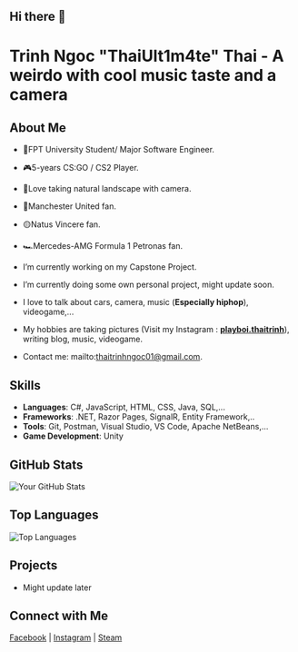 ## Hi there 👋
# Trinh Ngoc "ThaiUlt1m4te" Thai - A weirdo with cool music taste and a camera

## About Me
- 🏨FPT University Student/ Major Software Engineer.
- 🎮5-years CS:GO / CS2 Player.
- 📸Love taking natural landscape with camera.
- 👹Manchester United fan.
- 🟡Natus Vincere fan.
- 🏎Mercedes-AMG Formula 1 Petronas fan. 

-  I’m currently working on my Capstone Project.
-  I’m currently doing some own personal project, might update soon.
-  I love to talk about cars, camera, music (**Especially hiphop**), videogame,...
-  My hobbies are taking pictures (Visit my Instagram : **[playboi.thaitrinh](https://www.instagram.com/playboi.thaitrinh)**), writing blog, music, videogame.
-  Contact me: mailto:thaitrinhngoc01@gmail.com.

## Skills
- **Languages**: C#, JavaScript, HTML, CSS, Java, SQL,...
- **Frameworks**: .NET, Razor Pages, SignalR, Entity Framework,..
- **Tools**: Git, Postman, Visual Studio, VS Code, Apache NetBeans,...
- **Game Development**: Unity

## GitHub Stats
![Your GitHub Stats](https://github-readme-stats.vercel.app/api?username=ThaiUlt1m4te&show_icons=true&theme=dracula)

## Top Languages
![Top Languages](https://github-readme-stats.vercel.app/api/top-langs/?username=ThaiUlt1m4te&theme=dracula)

## Projects
- Might update later

## Connect with Me
[Facebook](https://www.facebook.com/thaiult1m4te.official) |
[Instagram](https://www.instagram.com/playboi.thaitrinh) |
[Steam](https://steamcommunity.com/id/thaiultimate)

